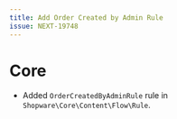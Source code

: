 ```yaml
---
title: Add Order Created by Admin Rule
issue: NEXT-19748
---
```

# Core
* Added `OrderCreatedByAdminRule` rule in `Shopware\Core\Content\Flow\Rule`.

